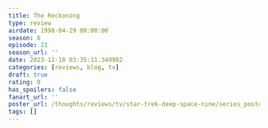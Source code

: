 ```yaml
---
title: The Reckoning
type: review
airdate: 1998-04-29 00:00:00
season: 6
episode: 21
season_url: ''
date: 2023-12-10 03:35:11.349982
categories: [reviews, blog, tv]
draft: true
rating: 0
has_spoilers: false
fanart_url: ''
poster_url: /thoughts/reviews/tv/star-trek-deep-space-nine/series_poster.jpg
tags: []
---
```


